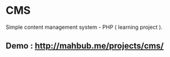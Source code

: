 # CMS

Simple content management system - PHP ( learning project ).

<h2>Demo :  <a href="http://mahbub.me/projects/cms/">http://mahbub.me/projects/cms/</a></h2>
